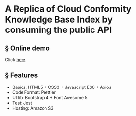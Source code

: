 # A Replica of Cloud Conformity Knowledge Base Index by consuming the public API
## § Online demo
Click [here](https://conformity.netlify.com/).
## § Features
* Basics: HTML5 + CSS3 + Javascript ES6 + Axios
* Code Format: Prettier
* UI lib: Bootstrap 4 + Font Awesome 5
* Test: Jest
* Hosting: Amazon S3
